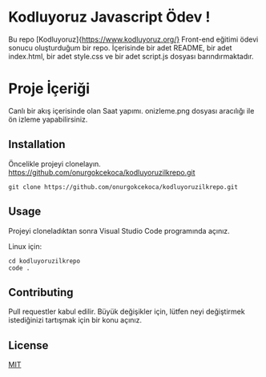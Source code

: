 # Kodluyoruz Javascript Ödev !
Bu repo [Kodluyoruz]{https://www.kodluyoruz.org/} Front-end eğitimi ödevi sonucu oluşturduğum bir repo. İçerisinde bir adet README, bir adet index.html, bir adet style.css ve bir adet script.js dosyası barındırmaktadır.

# Proje İçeriği
Canlı bir akış içerisinde olan Saat yapımı.
onizleme.png dosyası aracılığı ile ön izleme yapabilirsiniz. 

## Installation
Öncelikle projeyi clonelayın. https://github.com/onurgokcekoca/kodluyoruzilkrepo.git

```
git clone https://github.com/onurgokcekoca/kodluyoruzilkrepo.git
```

## Usage
Projeyi cloneladıktan sonra Visual Studio Code programında açınız.

Linux için:

```
cd kodluyoruzilkrepo
code .
```

## Contributing

Pull requestler kabul edilir. Büyük değişikler için, lütfen neyi değiştirmek istediğinizi tartışmak için bir konu açınız.

## License

[MIT]()
